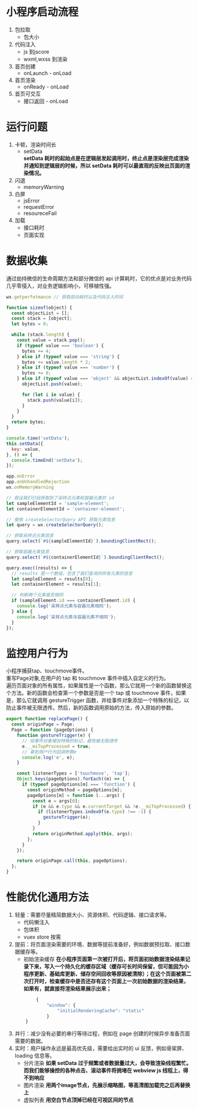 # 小程序启动流程
1. 包拉取
    - 包大小
2. 代码注入
    - js 到jscore
    - wxml,wxss 到渲染
3. 首页创建
    - onLaunch - onLoad
4. 首页渲染
    - onReady - onLoad
5. 首页可交互
    - 接口返回 - onLoad

# 运行问题
1. 卡顿，渲染时间长
    - setData       
    **setData 耗时的起始点是在逻辑层发起调用时，终止点是渲染层完成渲染并通知到逻辑层的时候，所以 setData 耗时可以最直观的反映出页面的渲染情况。**
2. 闪退
    - memoryWarning
3. 白屏
    - jsError
    - requestError
    - resoureceFail
4. 加载
    - 接口耗时
    - 页面实现

# 数据收集
通过劫持微信的生命周期方法和部分微信的 api 计算耗时，它的优点是对业务代码几乎零侵入，对业务逻辑影响小，可移植性强。
```js
wx.getperfotmance // 获取启动耗时以及代码注入时间
```
```js setdata size
function sizeof(object) {
  const objectList = [];
  const stack = [object];
  let bytes = 0;

  while (stack.length) {
    const value = stack.pop();
    if (typeof value === 'boolean') {
      bytes += 4;
    } else if (typeof value === 'string') {
      bytes += value.length * 2;
    } else if (typeof value === 'number') {
      bytes += 8;
    } else if (typeof value === 'object' && objectList.indexOf(value) === -1) {
      objectList.push(value);

      for (let i in value) {
        stack.push(value[i]);
      }
    }
  }
  return bytes;
}
```
```js setData 耗时
console.time('setData');
this.setData({
  key: value,
}, () => {
  console.timeEnd('setData');
});
```
```js 异常监控
app.onError
app.onUnhandledRejection
wx.onMemoryWarning
```
```js 白屏采样，页面关键点采样对比，elementsFromPoint 判断采样点元素是否与容器元素相同
// 假设我们已经获取到了采样点元素和容器元素的 id
let sampleElementId = 'sample-element';
let containerElementId = 'container-element';

// 使用 createSelectorQuery API 获取元素信息
let query = wx.createSelectorQuery();

// 获取采样点元素信息
query.select(`#${sampleElementId}`).boundingClientRect();

// 获取容器元素信息
query.select(`#${containerElementId}`).boundingClientRect();

query.exec((results) => {
  // results 是一个数组，包含了我们查询的所有元素的信息
  let sampleElement = results[0];
  let containerElement = results[1];

  // 判断两个元素是否相同
  if (sampleElement.id === containerElement.id) {
    console.log('采样点元素与容器元素相同');
  } else {
    console.log('采样点元素与容器元素不相同');
  }
});
```
# 监控用户行为
小程序捕获tap、touchmove事件。           
重写Page对象,在用户的 tap 和 touchmove 事件中插入自定义的行为。           
遍历页面对象的所有属性，如果属性是一个函数，那么它就用一个新的函数替换这个方法。新的函数会检查第一个参数是否是一个 tap 或 touchmove 事件，如果是，那么它就调用 gestureTrigger 函数，并给事件对象添加一个特殊的标记，以防止事件被无限透传。然后，新的函数调用原始的方法，传入原始的参数。
```js
export function replacePage() {
  const originPage = Page;
  Page = function (pageOptions) {
    function gestureTrigger(e) {
      // 给事件对象增加特殊的标记，避免被无限透传
      e.__miTopProcessed = true;
      // 拿到用户行为回调参数e
      console.log('e', e);
    }

    const listenerTypes = ['touchmove', 'tap'];
    Object.keys(pageOptions).forEach((m) => {
      if (typeof pageOptions[m] === 'function') {
        const originMethod = pageOptions[m];
        pageOptions[m] = function (...args) {
          const e = args[0];
          if (e && e.type && e.currentTarget && !e.__miTopProcessed) {
            if (listenerTypes.indexOf(e.type) !== -1) {
              gestureTrigger(e);
            }
          }
          return originMethod.apply(this, args);
        };
      }
    });

    return originPage.call(this, pageOptions);
  };
}
```
# 性能优化通用方法
1. 轻量：需要尽量精简数据大小、资源体积、代码逻辑、接口请求等。
    - 代码懒注入
    - 包体积
    - vuex store 按需
2. 提前：将页面渲染需要的环境、数据等提前准备好，例如数据预拉取、接口数据缓存等。
    - 初始渲染缓存
    **在小程序页面第一次被打开后，将页面初始数据渲染结果记录下来，写入一个持久化的缓存区域（缓存可长时间保留，但可能因为小程序更新、基础库更新、储存空间回收等原因被清除）；在这个页面被第二次打开时，检查缓存中是否还存有这个页面上一次初始数据的渲染结果，如果有，就直接将渲染结果展示出来；**
    ```js
            {
                "window": {
                    "initialRenderingCache": "static"
                }
        }
    ```
3. 并行：减少没有必要的串行等待过程，例如在 page 创建的时候异步准备页面需要的数据。
4. 实时：用户操作永远是最高优先级，需要给出实时的 ui 反馈，例如骨架屏、loading 信息等。
    - 分片渲染
    **如果 setData 过于频繁或者数据量过大，会导致渲染线程繁忙。而我们能够操控的各种点击、滚动事件将拥堵在 webview js 线程上，得不到响应**
    - 图片渲染
    **用两个image节点，先展示缩略图，等高清图加载完之后再替换上**
    - 虚拟列表
    **用空白节点顶掉已经在可视区间的节点**

